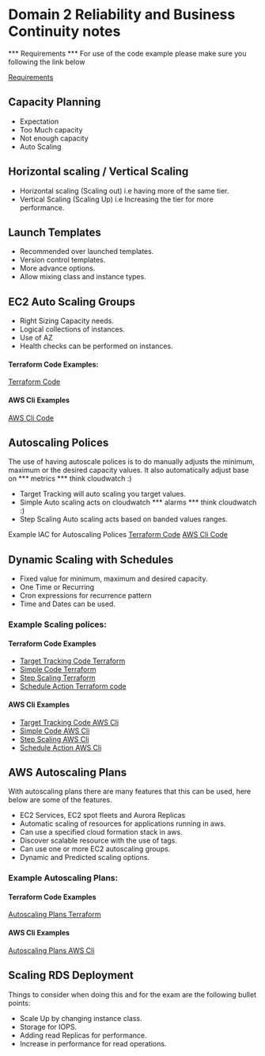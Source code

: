 # Domain 2 Reliability and Business Continuity notes

*** Requirements ***
For use of the code example please make sure you following the link below

[Requirements](https://learn.hashicorp.com/tutorials/terraform/aws-build?in=terraform/certification-associate-tutorials)

## Capacity Planning
- Expectation
- Too Much capacity
- Not enough capacity
- Auto Scaling

## Horizontal scaling / Vertical Scaling
- Horizontal scaling (Scaling out) i.e having more of the same tier.
- Vertical Scaling (Scaling Up) i.e Increasing the tier for more performance.

## Launch Templates
- Recommended over launched templates.
- Version control templates.
- More advance options.
- Allow mixing class and instance types.

## EC2 Auto Scaling Groups
- Right Sizing Capacity needs.
- Logical collections of instances.
- Use of AZ
- Health checks can be performed on instances.

#### Terraform Code Examples: 
[Terraform Code](https://github.com/djdta/Certification/tree/main/AWS/SysOps%20Administrator%20-%20Associate/Domain%202%20Reliability%20and%20Business%20Continuity/Auto%20Scale/EC2)

#### AWS Cli Examples
[AWS Cli Code](Template)

## Autoscaling Polices
The use of having autoscale polices is to do manually adjusts the minimum, maximum or the desired capacity values.  It also automatically adjust base on *** metrics *** think cloudwatch :) 

- Target Tracking will auto scaling you target values. 
- Simple Auto scaling acts on cloudwatch *** alarms *** think cloudwatch :) 
-  Step Scaling Auto scaling acts based on banded values ranges.

Example IAC for Autoscaling Polices
[Terraform Code](Template)
[AWS Cli Code](Template)

## Dynamic Scaling with Schedules

- Fixed value for minimum, maximum and desired capacity.
- One Time or Recurring
- Cron expressions for recurrence pattern
- Time and Dates can be used.

### Example Scaling polices:

#### Terraform Code Examples
- [Target Tracking Code Terraform](Template)
- [Simple Code Terraform](Template)
- [Step Scaling Terraform](Template)
- [Schedule Action Terraform code](Template)

#### AWS Cli Examples
- [Target Tracking Code AWS Cli](Template)
- [Simple Code AWS Cli](Template)
- [Step Scaling AWS Cli](Template)
- [Schedule Action AWS Cli](Template)

## AWS Autoscaling Plans
With autoscaling plans there are many features that this can be used, here below are some of the features.

  - EC2 Services, EC2 spot fleets and Aurora Replicas
  - Automatic scaling of resources for applications running in aws.
  - Can use a specified cloud formation stack in aws.
  - Discover scalable resource with the use of tags.
  - Can use one or more EC2 autoscaling groups.
  - Dynamic and Predicted scaling options.

 ### Example Autoscaling Plans:

#### Terraform Code Examples
[Autoscaling Plans Terraform](Template)

#### AWS Cli Examples
[Autoscaling Plans AWS Cli](Template)

## Scaling RDS Deployment
Things  to consider when doing this and for the exam are the following bullet points:

- Scale Up by changing instance class.
- Storage for IOPS.
- Adding read Replicas for performance.
- Increase in performance for read operations. 